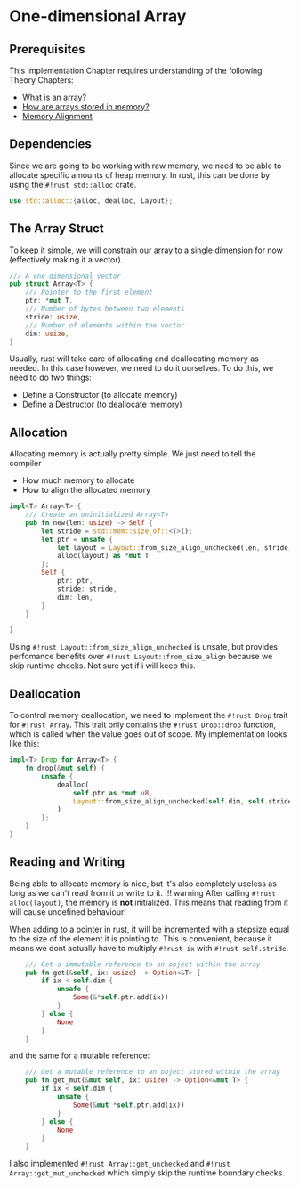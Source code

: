 # One-dimensional Array
## Prerequisites
This Implementation Chapter requires understanding of the following Theory Chapters:

* [What is an array?](../theory/Chapter1.md)
* [How are arrays stored in memory?](../theory/Chapter2.md)
* [Memory Alignment](../theory/Chapter3.md)

## Dependencies
Since we are going to be working with raw memory, we need to be able to allocate specific amounts of heap memory.
In rust, this can be done by using the `#!rust std::alloc` crate.
``` rust linenums="1"
use std::alloc::{alloc, dealloc, Layout};
```

## The Array Struct
To keep it simple, we will constrain our array to a single dimension for now (effectively
making it a vector).

``` rust linenums="3"
/// A one dimensional vector
pub struct Array<T> {
    /// Pointer to the first element
    ptr: *mut T,
    /// Number of bytes between two elements
    stride: usize,
    /// Number of elements within the vector
    dim: usize,
}
```

Usually, rust will take care of allocating and deallocating memory as needed. In this case however,
we need to do it ourselves.
To do this, we need to do two things:

* Define a Constructor (to allocate memory)
* Define a Destructor (to deallocate memory)

## Allocation
Allocating memory is actually pretty simple. We just need to tell the compiler

* How much memory to allocate
* How to align the allocated memory
``` rust linenums="13"
impl<T> Array<T> {
    /// Create an uninitialized Array<T>
    pub fn new(len: usize) -> Self {
        let stride = std::mem::size_of::<T>();
        let ptr = unsafe {
            let layout = Layout::from_size_align_unchecked(len, stride);
            alloc(layout) as *mut T
        };
        Self {
            ptr: ptr,
            stride: stride,
            dim: len,
        }
    }

}
```
Using `#!rust Layout::from_size_align_unchecked` is unsafe, but provides perfomance benefits
over `#!rust Layout::from_size_align` because we skip runtime checks.
Not sure yet if i will keep this.


## Deallocation
To control memory deallocation, we need to implement the `#!rust Drop` trait for `#!rust Array`.
This trait only contains the `#!rust Drop::drop` function, which is called when the value
goes out of scope. My implementation looks like this:

``` rust linenums="62"
impl<T> Drop for Array<T> {
    fn drop(&mut self) {
        unsafe {
            dealloc(
                self.ptr as *mut u8,
                Layout::from_size_align_unchecked(self.dim, self.stride),
            )
        };
    }
}
```

## Reading and Writing
Being able to allocate memory is nice, but it's also completely useless as long as we can't read
from it or write to it.
!!! warning
    After calling `#!rust alloc(layout)`, the memory is **not** initialized. This means that
    reading from it will cause undefined behaviour!

When adding to a pointer in rust, it will be incremented with a stepsize equal to the size
of the element it is pointing to. This is convenient, because it means we dont actually
have to multiply `#!rust ix` with `#!rust self.stride`.
``` rust linenums="28"
    /// Get a immutable reference to an object within the array
    pub fn get(&self, ix: usize) -> Option<&T> {
        if ix < self.dim {
            unsafe {
                Some(&*self.ptr.add(ix))
            }
        } else {
            None
        }
    }
```
and the same for a mutable reference:
``` rust linenums="44"
    /// Get a mutable reference to an object stored within the array
    pub fn get_mut(&mut self, ix: usize) -> Option<&mut T> {
        if ix < self.dim {
            unsafe {
                Some(&mut *self.ptr.add(ix))
            }
        } else {
            None
        }
    }
```
I also implemented `#!rust Array::get_unchecked` and `#!rust Array::get_mut_unchecked` which simply
skip the runtime boundary checks.
